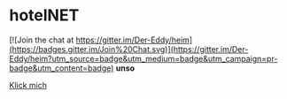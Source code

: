 hotelNET
===

[![Join the chat at https://gitter.im/Der-Eddy/heim](https://badges.gitter.im/Join%20Chat.svg)](https://gitter.im/Der-Eddy/heim?utm_source=badge&utm_medium=badge&utm_campaign=pr-badge&utm_content=badge)
**unso**


[Klick mich](https://der-eddy.github.io/heim/)